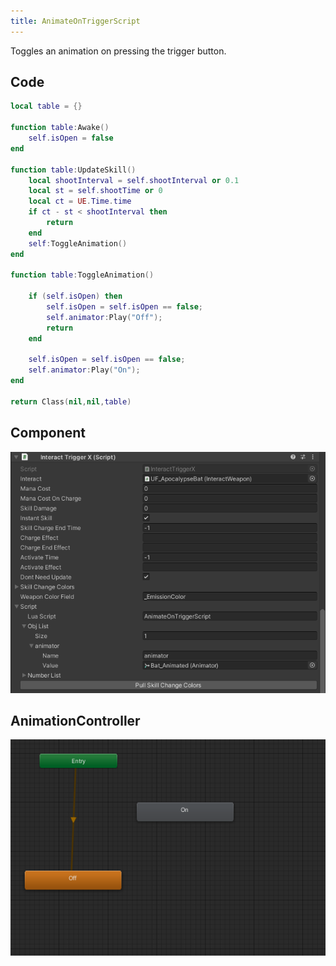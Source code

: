 ```yaml
---
title: AnimateOnTriggerScript
---
```


Toggles an animation on pressing the trigger button.

## Code

```lua
local table = {}

function table:Awake()
    self.isOpen = false
end

function table:UpdateSkill()
	local shootInterval = self.shootInterval or 0.1
	local st = self.shootTime or 0
	local ct = UE.Time.time
	if ct - st < shootInterval then
		return
	end	
    self:ToggleAnimation()
end

function table:ToggleAnimation()

    if (self.isOpen) then
        self.isOpen = self.isOpen == false;
        self.animator:Play("Off");
        return
    end

    self.isOpen = self.isOpen == false;
    self.animator:Play("On");
end

return Class(nil,nil,table)
```

## Component

![Component](/img/script-animate-on-trigger1.png)

## AnimationController

![Component](/img/script-animate-on-trigger2.png)
